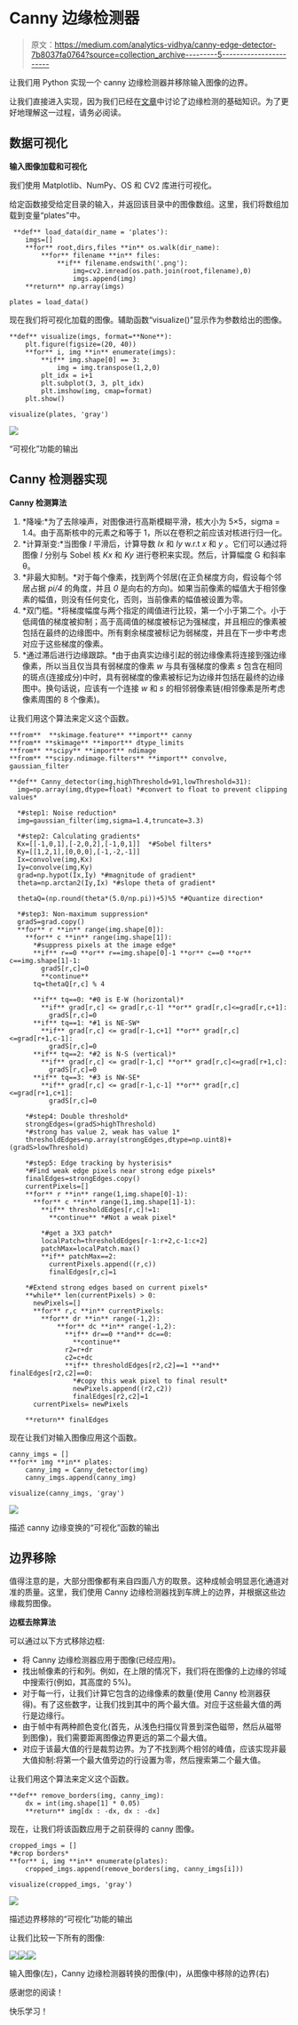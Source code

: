 # Canny 边缘检测器

> 原文：<https://medium.com/analytics-vidhya/canny-edge-detector-7b8037fa0764?source=collection_archive---------5----------------------->

让我们用 Python 实现一个 canny 边缘检测器并移除输入图像的边界。

让我们直接进入实现，因为我们已经在[文章](/analytics-vidhya/introduction-to-computer-vision-5e104ed62ef1)中讨论了边缘检测的基础知识。为了更好地理解这一过程，请务必阅读。

## **数据可视化**

**输入图像加载和可视化**

我们使用 Matplotlib、NumPy、OS 和 CV2 库进行可视化。

给定函数接受给定目录的输入，并返回该目录中的图像数组。这里，我们将数组加载到变量“plates”中。

```
 **def** load_data(dir_name = 'plates'):
    imgs=[]
    **for** root,dirs,files **in** os.walk(dir_name):
        **for** filename **in** files:
            **if** filename.endswith('.png'):
                img=cv2.imread(os.path.join(root,filename),0)
                imgs.append(img)
    **return** np.array(imgs)

plates = load_data()
```

现在我们将可视化加载的图像。辅助函数“visualize()”显示作为参数给出的图像。

```
**def** visualize(imgs, format=**None**):
    plt.figure(figsize=(20, 40))
    **for** i, img **in** enumerate(imgs):
        **if** img.shape[0] == 3:
            img = img.transpose(1,2,0)
        plt_idx = i+1
        plt.subplot(3, 3, plt_idx)    
        plt.imshow(img, cmap=format)
    plt.show()

visualize(plates, 'gray')
```

![](img/3759c224223c0a2b4b57b113254e75f5.png)

“可视化”功能的输出

## Canny 检测器实现

**Canny 检测算法**

1.  *降噪:*为了去除噪声，对图像进行高斯模糊平滑，核大小为 5×5，sigma = 1.4。由于高斯核中的元素之和等于 1，所以在卷积之前应该对核进行归一化。
2.  *计算渐变:*当图像 *I* 平滑后，计算导数 *Ix* 和 *Iy* w.r.t *x* 和 *y* 。它们可以通过将图像 *I* 分别与 Sobel 核 *Kx* 和 *Ky* 进行卷积来实现。然后，计算幅度 G 和斜率θ。
3.  *非最大抑制。*对于每个像素，找到两个邻居(在正负梯度方向，假设每个邻居占据 *pi/4* 的角度，并且 *0* 是向右的方向)。如果当前像素的幅值大于相邻像素的幅值，则没有任何变化，否则，当前像素的幅值被设置为零。
4.  *双门槛。*将梯度幅度与两个指定的阈值进行比较，第一个小于第二个。小于低阈值的梯度被抑制；高于高阈值的梯度被标记为强梯度，并且相应的像素被包括在最终的边缘图中。所有剩余梯度被标记为弱梯度，并且在下一步中考虑对应于这些梯度的像素。
5.  *通过滞后进行边缘跟踪。*由于由真实边缘引起的弱边缘像素将连接到强边缘像素，所以当且仅当具有弱梯度的像素 *w* 与具有强梯度的像素 *s* 包含在相同的斑点(连接成分)中时，具有弱梯度的像素被标记为边缘并包括在最终的边缘图中。换句话说，应该有一个连接 *w* 和 *s* 的相邻弱像素链(相邻像素是所考虑像素周围的 8 个像素)。

让我们用这个算法来定义这个函数。

```
**from**  **skimage.feature** **import** canny
**from** **skimage** **import** dtype_limits
**from** **scipy** **import** ndimage
**from** **scipy.ndimage.filters** **import** convolve, gaussian_filter

**def** Canny_detector(img,highThreshold=91,lowThreshold=31):
  img=np.array(img,dtype=float) *#convert to float to prevent clipping values*

  *#step1: Noise reduction*
  img=gaussian_filter(img,sigma=1.4,truncate=3.3)

  *#step2: Calculating gradients*
  Kx=[[-1,0,1],[-2,0,2],[-1,0,1]]  *#Sobel filters*
  Ky=[[1,2,1],[0,0,0],[-1,-2,-1]]
  Ix=convolve(img,Kx)
  Iy=convolve(img,Ky)
  grad=np.hypot(Ix,Iy) *#magnitude of gradient*
  theta=np.arctan2(Iy,Ix) *#slope theta of gradient*

  thetaQ=(np.round(theta*(5.0/np.pi))+5)%5 *#Quantize direction*

  *#step3: Non-maximum suppression*
  gradS=grad.copy()
  **for** r **in** range(img.shape[0]):
    **for** c **in** range(img.shape[1]):
      *#suppress pixels at the image edge*
      **if** r==0 **or** r==img.shape[0]-1 **or** c==0 **or** c==img.shape[1]-1:
        gradS[r,c]=0
        **continue**
      tq=thetaQ[r,c] % 4

      **if** tq==0: *#0 is E-W (horizontal)*
        **if** grad[r,c] <= grad[r,c-1] **or** grad[r,c]<=grad[r,c+1]:
          gradS[r,c]=0
      **if** tq==1: *#1 is NE-SW*
        **if** grad[r,c] <= grad[r-1,c+1] **or** grad[r,c]<=grad[r+1,c-1]:
          gradS[r,c]=0
      **if** tq==2: *#2 is N-S (vertical)*
        **if** grad[r,c] <= grad[r-1,c] **or** grad[r,c]<=grad[r+1,c]:
          gradS[r,c]=0
      **if** tq==3: *#3 is NW-SE*
        **if** grad[r,c] <= grad[r-1,c-1] **or** grad[r,c]<=grad[r+1,c+1]:
          gradS[r,c]=0

    *#step4: Double threshold*
    strongEdges=(gradS>highThreshold)
    *#strong has value 2, weak has value 1*
    thresholdEdges=np.array(strongEdges,dtype=np.uint8)+ (gradS>lowThreshold)

    *#step5: Edge tracking by hysterisis*
    *#Find weak edge pixels near strong edge pixels*
    finalEdges=strongEdges.copy()
    currentPixels=[]
    **for** r **in** range(1,img.shape[0]-1):
      **for** c **in** range(1,img.shape[1]-1):
        **if** thresholdEdges[r,c]!=1:
          **continue** *#Not a weak pixel*

        *#get a 3X3 patch*
        localPatch=thresholdEdges[r-1:r+2,c-1:c+2]
        patchMax=localPatch.max()
        **if** patchMax==2:
          currentPixels.append((r,c))
          finalEdges[r,c]=1

    *#Extend strong edges based on current pixels*
    **while** len(currentPixels) > 0:
      newPixels=[]
      **for** r,c **in** currentPixels:
        **for** dr **in** range(-1,2):
            **for** dc **in** range(-1,2):
              **if** dr==0 **and** dc==0:
                **continue**
              r2=r+dr
              c2=c+dc
              **if** thresholdEdges[r2,c2]==1 **and** finalEdges[r2,c2]==0:
                *#copy this weak pixel to final result*
                newPixels.append((r2,c2))
                finalEdges[r2,c2]=1
      currentPixels= newPixels

    **return** finalEdges
```

现在让我们对输入图像应用这个函数。

```
canny_imgs = []
**for** img **in** plates:
    canny_img = Canny_detector(img)
    canny_imgs.append(canny_img)

visualize(canny_imgs, 'gray')
```

![](img/1636ae6c3106c8ab7965621467267d48.png)

描述 canny 边缘变换的“可视化”函数的输出

## 边界移除

值得注意的是，大部分图像都有来自四面八方的取景。这种成帧会明显恶化通道对准的质量。这里，我们使用 Canny 边缘检测器找到车牌上的边界，并根据这些边缘裁剪图像。

**边框去除算法**

可以通过以下方式移除边框:

*   将 Canny 边缘检测器应用于图像(已经应用)。
*   找出帧像素的行和列。例如，在上限的情况下，我们将在图像的上边缘的邻域中搜索行(例如，其高度的 5%)。
*   对于每一行，让我们计算它包含的边缘像素的数量(使用 Canny 检测器获得)。有了这些数字，让我们找到其中的两个最大值。对应于这些最大值的两行是边缘行。
*   由于帧中有两种颜色变化(首先，从浅色扫描仪背景到深色磁带，然后从磁带到图像)，我们需要距离图像边界更远的第二个最大值。
*   对应于该最大值的行是裁剪边界。为了不找到两个相邻的峰值，应该实现非最大值抑制:将第一个最大值旁边的行设置为零，然后搜索第二个最大值。

让我们用这个算法来定义这个函数。

```
**def** remove_borders(img, canny_img):   
    dx = int(img.shape[1] * 0.05) 
    **return** img[dx : -dx, dx : -dx]
```

现在，让我们将该函数应用于之前获得的 canny 图像。

```
cropped_imgs = []
*#crop borders*
**for** i, img **in** enumerate(plates):
    cropped_imgs.append(remove_borders(img, canny_imgs[i]))

visualize(cropped_imgs, 'gray')
```

![](img/8199e7a9af0fe645784ad39411b09833.png)

描述边界移除的“可视化”功能的输出

让我们比较一下所有的图像:

![](img/350e8225b80649ffe712540f71ce6975.png)![](img/f5cbfa48b8c4224e307fc4948c7f3f40.png)![](img/6ec80fe2214e07a31f6b6f63a58d28b0.png)

输入图像(左)，Canny 边缘检测器转换的图像(中)，从图像中移除的边界(右)

感谢您的阅读！

快乐学习！